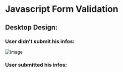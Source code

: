 # Javascript Form Validation
## Desktop Design:
### User didn't submit his infos:
![image](https://user-images.githubusercontent.com/24440328/132041890-69ff137c-c05b-4021-891e-6d267aceb9b3.png)

### User submitted his infos: 
